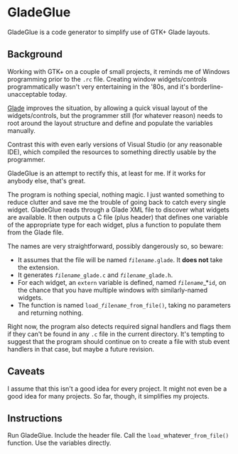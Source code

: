 GladeGlue
=========

GladeGlue is a code generator to simplify use of GTK+ Glade layouts.

Background
----------

Working with GTK+ on a couple of small projects, it reminds me of Windows programming prior to the `.rc` file.  Creating window widgets/controls programmatically wasn't very entertaining in the '80s, and it's borderline-unacceptable today.

[Glade](https://glade.gnome.org/) improves the situation, by allowing a quick visual layout of the widgets/controls, but the programmer still (for whatever reason) needs to root around the layout structure and define and populate the variables manually.

Contrast this with even early versions of Visual Studio (or any reasonable IDE), which compiled the resources to something directly usable by the programmer.

GladeGlue is an attempt to rectify this, at least for me.  If it works for anybody else, that's great.

The program is nothing special, nothing magic.  I just wanted something to reduce clutter and save me the trouble of going back to catch every single widget.  GladeGlue reads through a Glade XML file to discover what widgets are available.  It then outputs a C file (plus header) that defines one variable of the appropriate type for each widget, plus a function to populate them from the Glade file.

The names are very straightforward, possibly dangerously so, so beware:

 - It assumes that the file will be named _`filename`_`.glade`.  It __does not__ take the extension.
 - It generates _`filename`_`_glade.c` and _`filename`_`_glade.h`.
 - For each widget, an `extern` variable is defined, named *`filename`*_*`id`, on the chance that you have multiple windows with similarly-named widgets.
 - The function is named `load_`_`filename`_`_from_file()`, taking no parameters and returning nothing.

Right now, the program also detects required signal handlers and flags them if they can't be found in any `.c` file in the current directory.  It's tempting to suggest that the program should continue on to create a file with stub event handlers in that case, but maybe a future revision.

Caveats
-------

I assume that this isn't a good idea for every project.  It might not even be a good idea for many projects.  So far, though, it simplifies my projects.

Instructions
------------

Run GladeGlue.  Include the header file.  Call the `load_`whatever`_from_file()` function.  Use the variables directly.

